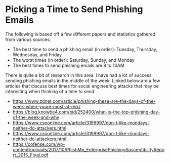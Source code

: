 # Picking a Time to Send Phishing Emails

The following is based off a few different papers and statistics gathered from various sources:

* The best time to send a phishing email (in order): Tuesday, Thursday, Wednesday, and Friday
*	The worst times (in order): Saturday, Sunday, and Monday
*	The best times to send phishing emails are 8 to 10AM

There is quite a bit of research in this area. I have had a lot of success sending phishing emails in the middle of the week.
Linked below are a few articles that discuss best times for social engineering attacks that may be interesting when thinking of a time to send:

*	https://www.zdnet.com/article/phishing-these-are-the-days-of-the-week-when-youre-most-at-risk/
*	https://blog.knowbe4.com/bid/252400/what-is-the-top-phishing-day-of-the-week-and-why
*	https://www.csoonline.com/article/3199997/don-t-like-mondays-neither-do-attackers.html
*	https://www.csoonline.com/article/3199997/don-t-like-mondays-neither-do-attackers.html
*	https://cofense.com/wp-content/uploads/2017/10/PhishMe_EnterprisePhishingSusceptibilityReport_2015_Final.pdf
